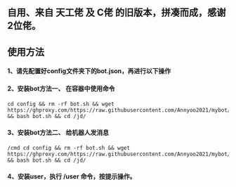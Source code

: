 ## 自用、来自 天工佬 及 C佬 的旧版本，拼凑而成，感谢2位佬。 

## 使用方法

#### 1、请先配置好config文件夹下的bot.json，再进行以下操作


#### 2、安装bot方法一、 在容器中使用命令
```shell
cd config && rm -rf bot.sh && wget https://ghproxy.com/https://raw.githubusercontent.com/Annyoo2021/mybot/main/config/bot.sh && bash bot.sh && cd /jd/
```
#### 3、安装bot方法二、 给机器人发消息
```text
/cmd cd config && rm -rf bot.sh && wget https://ghproxy.com/https://raw.githubusercontent.com/Annyoo2021/mybot/main/config/bot.sh && bash bot.sh && cd /jd/
```

#### 4、安装user，执行 /user 命令，按提示操作。


